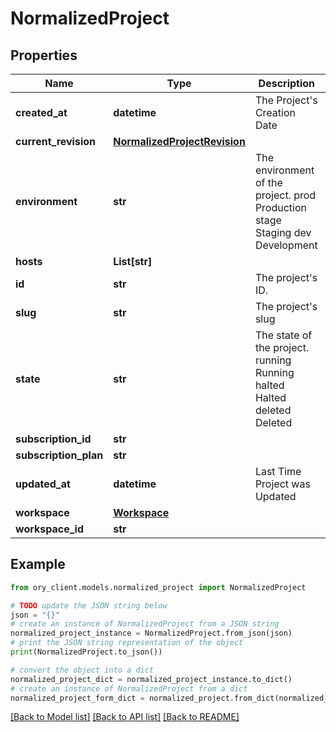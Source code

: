 # NormalizedProject


## Properties

Name | Type | Description | Notes
------------ | ------------- | ------------- | -------------
**created_at** | **datetime** | The Project&#39;s Creation Date | [readonly] 
**current_revision** | [**NormalizedProjectRevision**](NormalizedProjectRevision.md) |  | 
**environment** | **str** | The environment of the project. prod Production stage Staging dev Development | 
**hosts** | **List[str]** |  | 
**id** | **str** | The project&#39;s ID. | [readonly] 
**slug** | **str** | The project&#39;s slug | [readonly] 
**state** | **str** | The state of the project. running Running halted Halted deleted Deleted | [readonly] 
**subscription_id** | **str** |  | [optional] 
**subscription_plan** | **str** |  | [optional] 
**updated_at** | **datetime** | Last Time Project was Updated | [readonly] 
**workspace** | [**Workspace**](Workspace.md) |  | [optional] 
**workspace_id** | **str** |  | 

## Example

```python
from ory_client.models.normalized_project import NormalizedProject

# TODO update the JSON string below
json = "{}"
# create an instance of NormalizedProject from a JSON string
normalized_project_instance = NormalizedProject.from_json(json)
# print the JSON string representation of the object
print(NormalizedProject.to_json())

# convert the object into a dict
normalized_project_dict = normalized_project_instance.to_dict()
# create an instance of NormalizedProject from a dict
normalized_project_form_dict = normalized_project.from_dict(normalized_project_dict)
```
[[Back to Model list]](../README.md#documentation-for-models) [[Back to API list]](../README.md#documentation-for-api-endpoints) [[Back to README]](../README.md)



